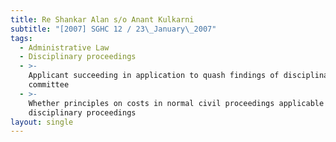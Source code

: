 ```yaml
---
title: Re Shankar Alan s/o Anant Kulkarni
subtitle: "[2007] SGHC 12 / 23\_January\_2007"
tags:
  - Administrative Law
  - Disciplinary proceedings
  - >-
    Applicant succeeding in application to quash findings of disciplinary
    committee
  - >-
    Whether principles on costs in normal civil proceedings applicable to
    disciplinary proceedings
layout: single
---
```


